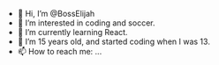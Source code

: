 - 👋 Hi, I’m @BossElijah
- 👀 I’m interested in coding and soccer.
- 🌱 I’m currently learning React.
- 💞️ I’m 15 years old, and started coding when I was 13.
- 📫 How to reach me: ...

<!---
BossElijah/BossElijah is a ✨ special ✨ repository because its `README.md` (this file) appears on your GitHub profile.
You can click the Preview link to take a look at your changes.
--->
